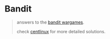 # Bandit

> answers to the [bandit wargames](https://overthewire.org/wargames/bandit/).
>
> check [centlinux](https://www.centlinux.com/2020/04/overthewire-wargames-bandit-challenge-walkthrough.html#point14) for more detailed solutions.